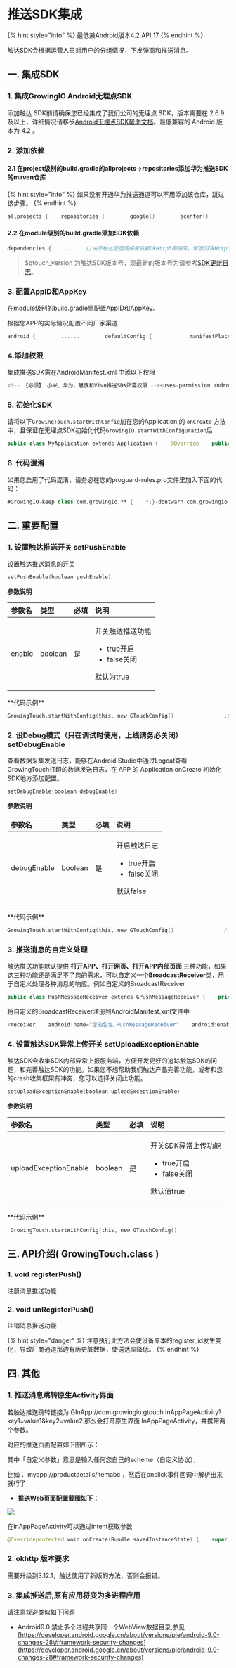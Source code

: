 # 推送SDK集成

{% hint style="info" %}
最低兼Android版本4.2 API 17
{% endhint %}

触达SDK会根据运营人员对用户的分组情况，下发弹窗和推送消息。

## 一. 集成SDK

### 1. 集成GrowingIO Android无埋点SDK

添加触达 SDK前请确保您已经集成了我们公司的无埋点 SDK，版本需要在 2.6.9 及以上，详细情况请移步[Android无埋点SDK帮助文档](https://docs.growingio.com/docs/sdk-integration/android-sdk/android-sdk)。最低兼容的 Android 版本为 4.2 。

### 2. 添加依赖

#### 2.1 在project级别的build.gradle的allprojects-&gt;repositories添加华为推送SDK的maven仓库

{% hint style="info" %}
如果没有开通华为推送通道可以不用添加该仓库，跳过该步骤。
{% endhint %}

```swift
allprojects {    repositories {        google()        jcenter()        mavenLocal()        // 华为仓库        maven { url 'http://developer.huawei.com/repo/' }    }}
```

#### 2.2 在module级别的build.gradle添加SDK依赖

```swift
dependencies {    ...    //由于触达底层网络库依赖OkHttp3网络库，请添加OkHttp3依赖    implementation 'com.squareup.okhttp3:okhttp:3.12.1'    //触达SDK依赖    implementation 'com.growingio.android:gtouch:$latestVersion'    //华为推送SDK依赖，如果没有开通华为推送通道可以不用添加该依赖    implementation 'com.growingio.android.gpush:gpush-huawei-adapter:$latestVersion'    //魅族推送SDK依赖，如果没有开通魅族推送通道可以不用添加该依赖    implementation 'com.growingio.android.gpush:gpush-meizu-adapter:$latestVersion'    //小米推送SDK依赖，如果没有开通小米推送通道可以不用添加该依赖    implementation 'com.growingio.android.gpush:gpush-xiaomi-adapter:$latestVersion'    implementation 'com.growingio.android.gpush:gpush-oppo-adapter:$latestVersion'    implementation 'com.growingio.android.gpush:gpush-vivo-adapter:$latestVersion'}
```

> $gtouch\_version 为触达SDK版本号，现最新的版本号为请参考[SDK更新日志](../changelog.md)。

### 3. 配置AppID和App**K**ey

在module级别的build.gradle里配置AppID和AppKey。

根据您APP的实际情况配置不同厂家渠道

```swift
android {        ......        defaultConfig {            manifestPlaceholders = [                PACKAGE_NAME        : "您的APP包名",                GPUSH_XIAOMI_APP_ID : "小米推送的AppId",                GPUSH_XIAOMI_APP_KEY: "小米推送的AppKey",                GPUSH_HUAWEI_APP_ID : "华为推送的AppId(华为推送不需要AppKey)",                GPUSH_MEIZU_APP_ID  : "魅族推送的AppId",                GPUSH_MEIZU_APP_KEY : "魅族推送的AppKey",            ]            ......        }        ......}
```

### 4.添加权限

集成推送SDK需在AndroidManifest.xml 中添以下权限

```swift
<!-- 【必须】 小米、华为，魅族和Vivo推送SDK所需权限 --><uses-permission android:name="android.permission.WRITE_EXTERNAL_STORAGE" /><uses-permission android:name="android.permission.READ_PHONE_STATE" /> <uses-permission android:name="android.permission.GET_TASKS" /> <uses-permission android:name="android.permission.VIBRATE"/> <!-- 【必须】 Oppo推送SDK需额外权限 --><uses-permission android:name="com.colors.mcs.permission.RECIEVE_MCS_MESAGE" />
```

### 5. 初始化SDK

请将以下`GrowingTouch.startWithConfig`加在您的Application 的 `onCreate` 方法中，且保证在无埋点SDK初始化代码`GrowingIO.startWithConfiguration`后

```swift
public class MyApplication extends Application {​    @Override    public void onCreate() {        super.onCreate();        GrowingIO.startWithConfiguration(this, new Configuration()            .trackAllFragments()            .setChannel("XXX应用商店")            );        GrowingTouch.startWithConfig(this, new GTouchConfig()             .setPushEnable(true)             .setDebugEnable(BuildConfig.DEBUG)             );    }}
```

### 6. 代码混淆

如果您启用了代码混淆，请务必在您的proguard-rules.pro文件里加入下面的代码：

```swift
#GrowingIO-keep class com.growingio.** {    *;}-dontwarn com.growingio.**-keepnames class * extends android.view.View-keepnames class * extends android.app.Fragment-keepnames class * extends android.support.v4.app.Fragment-keepnames class * extends androidx.fragment.app.Fragment-keep class android.support.v4.view.ViewPager{    *;}-keep class android.support.v4.view.ViewPager$**{	*;}-keep class androidx.viewpager.widget.ViewPager{    *;}-keep class androidx.viewpager.widget.ViewPager$**{	*;}#okhttp-dontwarn okhttp3.**-keep class okhttp3.**{*;}#okio-dontwarn okio.**-keep class okio.**{*;}#Xiaomi Push-dontwarn com.xiaomi.**-keep class com.xiaomi.**{*;}-keep public class * extends com.xiaomi.mipush.sdk.PushMessageReceiver#Huawei Push-ignorewarning-keepattributes *Annotation*-keepattributes Exceptions-keepattributes InnerClasses-keepattributes Signature-keepattributes SourceFile,LineNumberTable-keep class com.hianalytics.android.**{*;}-keep class com.huawei.updatesdk.**{*;}-keep class com.huawei.hms.**{*;}-keep class com.huawei.android.hms.agent.**{*;}#Meizu Push-dontwarn com.meizu.cloud.pushsdk.**-keep class com.meizu.cloud.pushsdk.**{*;}
```

## 二. 重要配置

### **1. 设置触达推送开关** setPushEnable

设置触达推送消息的开关

```swift
setPushEnable(boolean pushEnable)
```

**参数说明**

<table>
  <thead>
    <tr>
      <th style="text-align:left"><b>&#x53C2;&#x6570;&#x540D;</b>
      </th>
      <th style="text-align:left">&#x7C7B;&#x578B;</th>
      <th style="text-align:left">&#x5FC5;&#x586B;</th>
      <th style="text-align:left">&#x8BF4;&#x660E;</th>
    </tr>
  </thead>
  <tbody>
    <tr>
      <td style="text-align:left">enable</td>
      <td style="text-align:left">boolean</td>
      <td style="text-align:left">&#x662F;</td>
      <td style="text-align:left">
        <p>&#x5F00;&#x5173;&#x89E6;&#x8FBE;&#x63A8;&#x9001;&#x529F;&#x80FD;</p>
        <ul>
          <li>true&#x5F00;&#x542F;</li>
          <li>false&#x5173;&#x95ED;</li>
        </ul>
        <p>&#x9ED8;&#x8BA4;&#x4E3A;true</p>
      </td>
    </tr>
  </tbody>
</table>**代码示例**

```swift
GrowingTouch.startWithConfig(this, new GTouchConfig()                .setPushEnable(true)                ...                );
```

### **2. 设Debug模式**（只在调试时使用，上线请务必关闭） **setDebugEnable**

查看数据采集发送日志，能够在Android Studio中通过Logcat查看GrowingTouch打印的数据发送日志，在 APP 的 Application onCreate 初始化SDK地方添加配置。

```swift
setDebugEnable(boolean debugEnable)
```

**参数说明**

<table>
  <thead>
    <tr>
      <th style="text-align:left"><b>&#x53C2;&#x6570;&#x540D;</b>
      </th>
      <th style="text-align:left">&#x7C7B;&#x578B;</th>
      <th style="text-align:left">&#x5FC5;&#x586B;</th>
      <th style="text-align:left">&#x8BF4;&#x660E;</th>
    </tr>
  </thead>
  <tbody>
    <tr>
      <td style="text-align:left">debugEnable</td>
      <td style="text-align:left">boolean</td>
      <td style="text-align:left">&#x662F;</td>
      <td style="text-align:left">
        <p>&#x5F00;&#x542F;&#x89E6;&#x8FBE;&#x65E5;&#x5FD7;</p>
        <ul>
          <li>true&#x5F00;&#x542F;</li>
          <li>false&#x5173;&#x95ED;</li>
        </ul>
        <p>&#x9ED8;&#x8BA4;false</p>
      </td>
    </tr>
  </tbody>
</table>**代码示例**

```swift
GrowingTouch.startWithConfig(this, new GTouchConfig()                //BuildConfig.DEBUG 这样配置就不会上线忘记关闭                .setDebugEnable(BuildConfig.DEBUG)                ...                );
```

### **3.** 推送消息的自定义处理

触达推送功能默认提供 **打开APP、打开网页、打开APP内部页面** 三种功能，如果这三种功能还是满足不了您的需求，可以自定义一个**BroadcastReceiver**类，用于自定义处理各种消息的响应。例如自定义的BroadcastReceiver

```swift
public class PushMessageReceiver extends GPushMessageReceiver {    private static final String TAG = "PushMessageReceiver";    /**     * 推送注册成功     *      * @param context BroadcastReceiver的onReceive回调中的Context对象     * @param channel 推送通道，如华为、小米等     * @param pushToken 注册的推送Token     */    @Override    public void onRegister(Context context, PushChannel channel, String pushToken) {        Log.e(TAG, "onRegister: channel = " + channel.getChannelName() + ", pushToken = " + pushToken);    }    /**     * 推送注销成功     *     * @param context BroadcastReceiver的onReceive回调中的Context对象     */    @Override    public void onUnregister(Context context) {        Log.e(TAG, "onUnregister: ");    }    /**     * 推送消息被点击     *      * @param context BroadcastReceiver的onReceive回调中的Context对象     * @param pushMessage 推送的消息体     */    @Override    public void onNotificationMessageClicked(Context context, GPushMessage pushMessage) {        Log.e(TAG, "onNotificationMessageClicked: " + pushMessage.toString());    }}
```

将自定义的BroadcastReceiver注册到AndroidManifest.xml文件中

```swift
<receiver    android:name="您的包名.PushMessageReceiver"    android:enabled="true">    <intent-filter>        <action android:name="com.growingio.push.intent.action.MESSAGE" />    </intent-filter></receiver>
```

### 4. 设置触达SDK异常上传开关 setUploadExceptionEnable

触达SDK会收集SDK内部异常上报服务端，方便开发更好的追踪触达SDK的问题，和完善触达SDK的功能。如果您不想帮助我们触达产品完善功能，或者和您的crash收集框架有冲突，您可以选择关闭此功能。

```swift
setUploadExceptionEnable(boolean uploadExceptionEnable)
```

**参数说明**

<table>
  <thead>
    <tr>
      <th style="text-align:left"><b>&#x53C2;&#x6570;&#x540D;</b>
      </th>
      <th style="text-align:left">&#x7C7B;&#x578B;</th>
      <th style="text-align:left">&#x5FC5;&#x586B;</th>
      <th style="text-align:left">&#x8BF4;&#x660E;</th>
    </tr>
  </thead>
  <tbody>
    <tr>
      <td style="text-align:left">uploadExceptionEnable</td>
      <td style="text-align:left">boolean</td>
      <td style="text-align:left">&#x662F;</td>
      <td style="text-align:left">
        <p>&#x5F00;&#x5173;SDK&#x5F02;&#x5E38;&#x4E0A;&#x4F20;&#x529F;&#x80FD;</p>
        <ul>
          <li>true&#x5F00;&#x542F;</li>
          <li>false&#x5173;&#x95ED;</li>
        </ul>
        <p>&#x9ED8;&#x8BA4;&#x503C;true</p>
      </td>
    </tr>
  </tbody>
</table>**代码示例**

```swift
 GrowingTouch.startWithConfig(this, new GTouchConfig()                .setUploadExceptionEnable(true)                ...                );
```

## 三. API介绍\( GrowingTouch.class \)

### 1. void registerPush\(\)

注册消息推送功能

### 2. void unRegisterPush\(\)

注销消息推送功能

{% hint style="danger" %}
注意执行此方法会使设备原本的register\_id发生变化，导致厂商通道那边有历史脏数据，使送达率降低。
{% endhint %}

## 四. 其他

### 1. 推送消息跳转原生Activity界面

若触达推送跳转链接为 GInApp://com.growingio.gtouch.InAppPageActivity?key1=value1&key2=value2 那么会打开原生界面 InAppPageActivity，并携带两个参数。

对应的推送页面配置如下图所示：

其中「自定义参数」意思是输入任何您自己的scheme（自定义协议），

比如： myapp://productdetails/itemabc ，然后在onclick事件回调中解析出来就行了

* **推送Web页面配置截图如下：**

![](../../../.gitbook/assets/image%20%2811%29.png)

在InAppPageActivity可以通过intent获取参数

```swift
@Overrideprotected void onCreate(Bundle savedInstanceState) {    super.onCreate(savedInstanceState);    setContentView(R.layout.activity_in_app_page);    Intent intent = getIntent();    Log.e(TAG, "onCreate: key1 = " + intent.getStringExtra("key1"));    Log.e(TAG, "onCreate: key2 = " + intent.getStringExtra("key2"));}
```

### 2. okhttp 版本要求

需要升级到3.12.1，触达使用了新版的方法，否则会报错。

### 3. 集成推送后,原有应用将变为多进程应用

请注意规避类似如下问题

* Android9.0 禁止多个进程共享同一个WebView数据目录,参见[https://developer.android.google.cn/about/versions/pie/android-9.0-changes-28\#framework-security-changes](https://developer.android.google.cn/about/versions/pie/android-9.0-changes-28#framework-security-changes)











